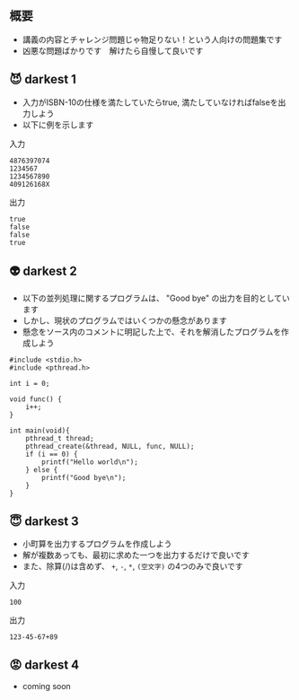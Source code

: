 ## 概要

- 講義の内容とチャレンジ問題じゃ物足りない！という人向けの問題集です
- 凶悪な問題ばかりです　解けたら自慢して良いです

## :smiling_imp: darkest 1

- 入力がISBN-10の仕様を満たしていたらtrue, 満たしていなければfalseを出力しよう
- 以下に例を示します

入力

```
4876397074
1234567
1234567890
409126168X
```

出力

```
true
false
false
true
```

## :alien: darkest 2

- 以下の並列処理に関するプログラムは、 "Good bye" の出力を目的としています
- しかし、現状のプログラムではいくつかの懸念があります
- 懸念をソース内のコメントに明記した上で、それを解消したプログラムを作成しよう

```
#include <stdio.h>
#include <pthread.h>

int i = 0;

void func() {
    i++;
}

int main(void){
    pthread_t thread;
    pthread_create(&thread, NULL, func, NULL);
    if (i == 0) {
        printf("Hello world\n");
    } else {
        printf("Good bye\n");
    }
}
```

## :innocent: darkest 3

- 小町算を出力するプログラムを作成しよう
- 解が複数あっても、最初に求めた一つを出力するだけで良いです
- また、除算(/)は含めず、 `+`, `-`, `*`, `(空文字)` の4つのみで良いです

入力

```
100
```

出力

```
123-45-67+89
```

## :rage: darkest 4

- coming soon
